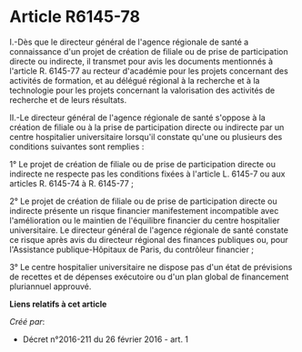 # Article R6145-78

I.-Dès que le directeur général de l'agence régionale de santé a connaissance d'un projet de création de filiale ou de prise
de participation directe ou indirecte, il transmet pour avis les documents mentionnés à l'article R. 6145-77 au recteur
d'académie pour les projets concernant des activités de formation, et au délégué régional à la recherche et à la technologie
pour les projets concernant la valorisation des activités de recherche et de leurs résultats. 

II.-Le directeur général de l'agence régionale de santé s'oppose à la création de filiale ou à la prise de participation
directe ou indirecte par un centre hospitalier universitaire lorsqu'il constate qu'une ou plusieurs des conditions suivantes
sont remplies : 

1° Le projet de création de filiale ou de prise de participation directe ou indirecte ne respecte pas les conditions fixées à
l'article L. 6145-7 ou aux articles R. 6145-74 à R. 6145-77 ; 

2° Le projet de création de filiale ou de prise de participation directe ou indirecte présente un risque financier
manifestement incompatible avec l'amélioration ou le maintien de l'équilibre financier du centre hospitalier universitaire.
Le directeur général de l'agence régionale de santé constate ce risque après avis du directeur régional des finances
publiques ou, pour l'Assistance publique-Hôpitaux de Paris, du contrôleur financier ; 

3° Le centre hospitalier universitaire ne dispose pas d'un état de prévisions de recettes et de dépenses exécutoire ou d'un
plan global de financement pluriannuel approuvé.

**Liens relatifs à cet article**

_Créé par_:

  - Décret n°2016-211 du 26 février 2016 - art. 1
